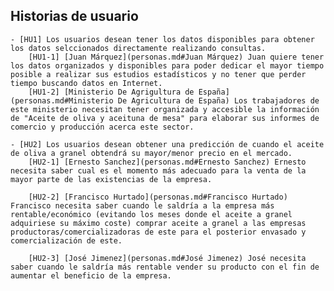 ## Historias de usuario
	- [HU1] Los usuarios desean tener los datos disponibles para obtener los datos selccionados directamente realizando consultas.
		[HU1-1] [Juan Márquez](personas.md#Juan Márquez) Juan quiere tener los datos organizados y disponibles para poder dedicar el mayor tiempo posible a realizar sus estudios estadísticos y no tener que perder tiempo buscando datos en Internet.
		[HU1-2] [Ministerio De Agrigultura de España](personas.md#Ministerio De Agricultura de España) Los trabajadores de este ministerio necesitan tener organizada y accesible la información de "Aceite de oliva y aceituna de mesa" para elaborar sus informes de comercio y producción acerca este sector.
		
	- [HU2] Los usuarios desean obtener una predicción de cuando el aceite de oliva a granel obtendrá su mayor/menor precio en el mercado.
		[HU2-1] [Ernesto Sanchez](personas.md#Ernesto Sanchez) Ernesto necesita saber cual es el momento más adecuado para la venta de la mayor parte de las existencias de la empresa.
		
		[HU2-2] [Francisco Hurtado](personas.md#Francisco Hurtado) Francisco necesita saber cuando le saldría a la empresa más rentable/económico (evitando los meses donde el aceite a granel adquiriese su máximo coste) comprar aceite a granel a las empresas productoras/comercializadoras de este para el posterior envasado y comercialización de este.
		
		[HU2-3] [José Jimenez](personas.md#José Jimenez) José necesita saber cuando le saldría más rentable vender su producto con el fin de aumentar el beneficio de la empresa.
